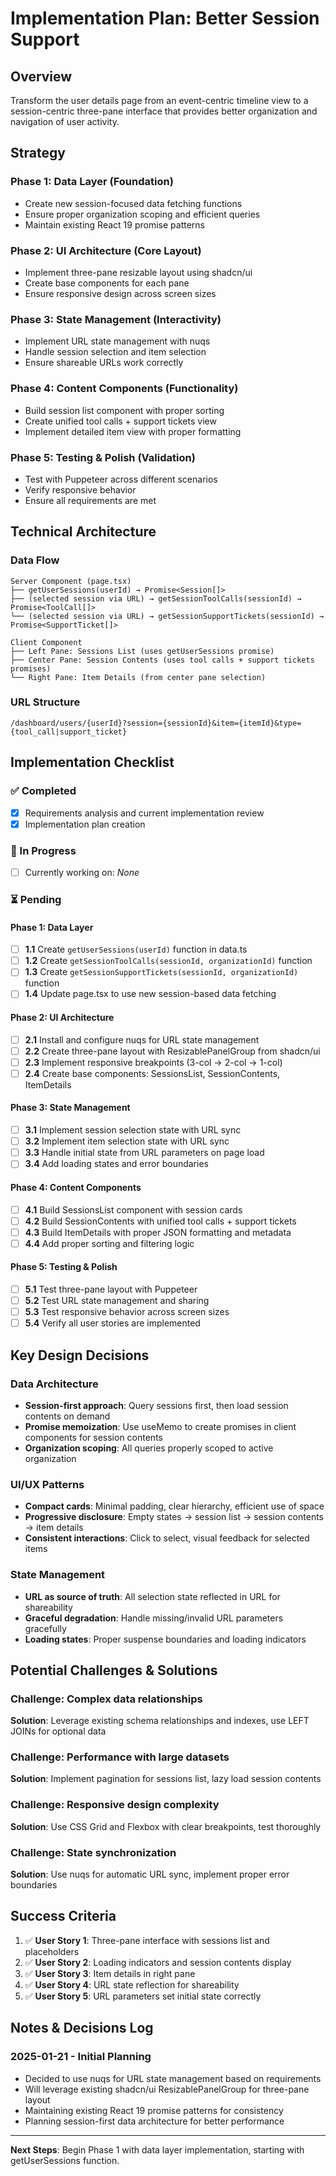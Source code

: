 # Implementation Plan: Better Session Support

## Overview
Transform the user details page from an event-centric timeline view to a session-centric three-pane interface that provides better organization and navigation of user activity.

## Strategy

### Phase 1: Data Layer (Foundation)
- Create new session-focused data fetching functions
- Ensure proper organization scoping and efficient queries
- Maintain existing React 19 promise patterns

### Phase 2: UI Architecture (Core Layout)
- Implement three-pane resizable layout using shadcn/ui
- Create base components for each pane
- Ensure responsive design across screen sizes

### Phase 3: State Management (Interactivity)
- Implement URL state management with nuqs
- Handle session selection and item selection
- Ensure shareable URLs work correctly

### Phase 4: Content Components (Functionality)
- Build session list component with proper sorting
- Create unified tool calls + support tickets view
- Implement detailed item view with proper formatting

### Phase 5: Testing & Polish (Validation)
- Test with Puppeteer across different scenarios
- Verify responsive behavior
- Ensure all requirements are met

## Technical Architecture

### Data Flow
```
Server Component (page.tsx)
├── getUserSessions(userId) → Promise<Session[]>
├── (selected session via URL) → getSessionToolCalls(sessionId) → Promise<ToolCall[]>
└── (selected session via URL) → getSessionSupportTickets(sessionId) → Promise<SupportTicket[]>

Client Component
├── Left Pane: Sessions List (uses getUserSessions promise)
├── Center Pane: Session Contents (uses tool calls + support tickets promises)
└── Right Pane: Item Details (from center pane selection)
```

### URL Structure
```
/dashboard/users/{userId}?session={sessionId}&item={itemId}&type={tool_call|support_ticket}
```

## Implementation Checklist

### ✅ Completed
- [x] Requirements analysis and current implementation review
- [x] Implementation plan creation

### 🔄 In Progress
- [ ] Currently working on: _None_

### ⏳ Pending

#### Phase 1: Data Layer
- [ ] **1.1** Create `getUserSessions(userId)` function in data.ts
- [ ] **1.2** Create `getSessionToolCalls(sessionId, organizationId)` function
- [ ] **1.3** Create `getSessionSupportTickets(sessionId, organizationId)` function
- [ ] **1.4** Update page.tsx to use new session-based data fetching

#### Phase 2: UI Architecture  
- [ ] **2.1** Install and configure nuqs for URL state management
- [ ] **2.2** Create three-pane layout with ResizablePanelGroup from shadcn/ui
- [ ] **2.3** Implement responsive breakpoints (3-col → 2-col → 1-col)
- [ ] **2.4** Create base components: SessionsList, SessionContents, ItemDetails

#### Phase 3: State Management
- [ ] **3.1** Implement session selection state with URL sync
- [ ] **3.2** Implement item selection state with URL sync  
- [ ] **3.3** Handle initial state from URL parameters on page load
- [ ] **3.4** Add loading states and error boundaries

#### Phase 4: Content Components
- [ ] **4.1** Build SessionsList component with session cards
- [ ] **4.2** Build SessionContents with unified tool calls + support tickets
- [ ] **4.3** Build ItemDetails with proper JSON formatting and metadata
- [ ] **4.4** Add proper sorting and filtering logic

#### Phase 5: Testing & Polish
- [ ] **5.1** Test three-pane layout with Puppeteer
- [ ] **5.2** Test URL state management and sharing
- [ ] **5.3** Test responsive behavior across screen sizes
- [ ] **5.4** Verify all user stories are implemented

## Key Design Decisions

### Data Architecture
- **Session-first approach**: Query sessions first, then load session contents on demand
- **Promise memoization**: Use useMemo to create promises in client components for session contents
- **Organization scoping**: All queries properly scoped to active organization

### UI/UX Patterns
- **Compact cards**: Minimal padding, clear hierarchy, efficient use of space
- **Progressive disclosure**: Empty states → session list → session contents → item details
- **Consistent interactions**: Click to select, visual feedback for selected items

### State Management
- **URL as source of truth**: All selection state reflected in URL for shareability
- **Graceful degradation**: Handle missing/invalid URL parameters gracefully
- **Loading states**: Proper suspense boundaries and loading indicators

## Potential Challenges & Solutions

### Challenge: Complex data relationships
**Solution**: Leverage existing schema relationships and indexes, use LEFT JOINs for optional data

### Challenge: Performance with large datasets
**Solution**: Implement pagination for sessions list, lazy load session contents

### Challenge: Responsive design complexity
**Solution**: Use CSS Grid and Flexbox with clear breakpoints, test thoroughly

### Challenge: State synchronization
**Solution**: Use nuqs for automatic URL sync, implement proper error boundaries

## Success Criteria

1. ✅ **User Story 1**: Three-pane interface with sessions list and placeholders
2. ✅ **User Story 2**: Loading indicators and session contents display
3. ✅ **User Story 3**: Item details in right pane
4. ✅ **User Story 4**: URL state reflection for shareability
5. ✅ **User Story 5**: URL parameters set initial state correctly

## Notes & Decisions Log

### 2025-01-21 - Initial Planning
- Decided to use nuqs for URL state management based on requirements
- Will leverage existing shadcn/ui ResizablePanelGroup for three-pane layout
- Maintaining existing React 19 promise patterns for consistency
- Planning session-first data architecture for better performance

---

**Next Steps**: Begin Phase 1 with data layer implementation, starting with getUserSessions function.